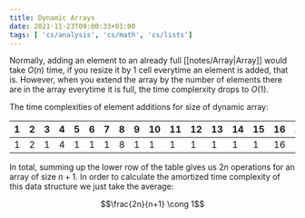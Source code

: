 ```yaml
---
title: Dynamic Arrays
date: 2021-11-23T09:00:33+01:00
tags: [ 'cs/analysis', 'cs/math', 'cs/lists']
---
```

Normally, adding an element to an already full [[notes/Array|Array]] would take $O(n)$ time, if you resize it by 1 cell everytime an element is added, that is. However, when you extend the array by the number of elements there are in the array everytime it is full, the time complerxity drops to $O(1)$.

The time complexities of element additions for size of dynamic array:

| 1   | 2   | 3   | 4   | 5   | 6   | 7   | 8   | 9   | 10  | 11  | 12  | 13  | 14  | 15  | 16  | 17  |
| --- | --- | --- | --- | --- | --- | --- | --- | --- | --- | --- | --- | --- | --- | --- | --- | --- |
| 1   | 2   | 1   | 4   | 1   | 1   | 1   | 8   | 1   | 1   | 1   | 1   | 1   | 1   | 1   | 16  | 1   |

In total, summing up the lower row of the table gives us $2n$ operations for an array of size $n+1$. In order to calculate the amortized time complexity of this data structure we just take the average:

$$\frac{2n}{n+1} \cong 1$$